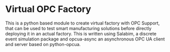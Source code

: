 # Virtual OPC Factory

This is a python based module to create virtual factory with OPC Support, that can be used to test smart manufacturing solutions before directly deploying it
in an actual factory. This is written using Salabim, a discrete event simulation package and opcua-async an asynchronous OPC UA client and server 
based on python-opcua.

